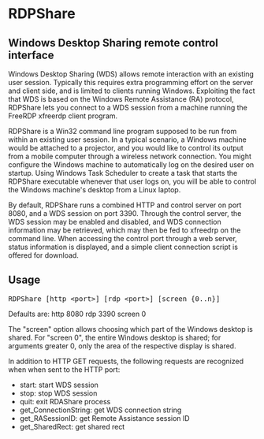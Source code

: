 # RDPShare
## Windows Desktop Sharing remote control interface

Windows Desktop Sharing (WDS) allows remote interaction with an existing user session.
Typically this requires extra programming effort on the server and client side, and is limited to clients running Windows.
Exploiting the fact that WDS is based on the Windows Remote Assistance (RA) protocol,
RDPShare lets you connect to a WDS session from a machine running the FreeRDP xfreerdp client program.

RDPShare is a Win32 command line program supposed to be run from within an existing user session.
In a typical scenario, a Windows machine would be attached to a projector,
and you would like to control its output from a mobile computer through a wireless network connection.
You might configure the Windows machine to automatically log on the desired user on startup.
Using Windows Task Scheduler to create a task that starts the RDPShare executable whenever that user logs on,
you will be able to control the Windows machine's desktop from a Linux laptop.

By default, RDPShare runs a combined HTTP and control server on port 8080, and a WDS session on port 3390.
Through the control server, the WDS session may be enabled and disabled, and WDS connection information may be retrieved,
which may then be fed to xfreedrp on the command line.
When accessing the control port through a web server, status information is displayed,
and a simple client connection script is offered for download.

## Usage

<pre>RDPShare [http &lt;port&gt;] [rdp &lt;port&gt;] [screen {0..n}]</pre>

Defaults are: http 8080 rdp 3390 screen 0

The "screen" option allows choosing which part of the Windows desktop is shared.
For "screen 0", the entire Windows desktop is shared; for arguments greater 0, only the area of the respective display is shared.

In addition to HTTP GET requests, the following requests are recognized when when sent to the HTTP port:
* start: start WDS session
* stop: stop WDS session
* quit: exit RDAShare process
* get_ConnectionString: get WDS connection string
* get_RASessionID: get Remote Assistance session ID
* get_SharedRect: get shared rect
